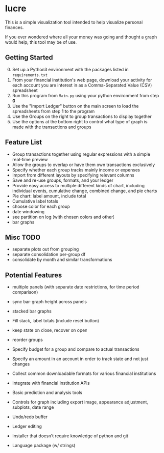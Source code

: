 # lucre

This is a simple visualization tool intended to help visualize personal finances.

If you ever wondered where all your money was going and thought a graph would help, this tool may be of use.

## Getting Started

0. Set up a Python3 environment with the packages listed in `requirements.txt`
1. From your financial institution's web page, download your activity for each account you are interest in as a Comma-Separated Value (CSV) spreadsheet
2. Run this program from `Main.py` using your python environment from step **0**
3. Use the "Import Ledger" button on the main screen to load the spreadsheets from step **1** to the program
4. Use the Groups on the right to group transactions to display together
5. Use the options at the bottom right to control what type of graph is made with the transactions and groups

## Feature List

- Group transactions together using regular expressions with a simple real-time preview
- Allow the groups to overlap or have them own transactions exclusively
- Specify whether each group tracks mainly income or expenses
- Import from different layouts by specifying relevant columns
- Save and re-use groups, formats, and your ledger
- Provide easy access to multiple different kinds of chart, including individual events, cumulative change, combined change, and pie charts
- Pie chart: label amount, include total
- Cumulative label totals
- choose color for each group
- date windowing
- see partition on log (with chosen colors and other)
- bar graphs

## Misc TODO
- separate plots out from grouping
- separate consolidation per-group df
- consolidate by month and similar transformations

## Potential Features

- multiple panels (with separate date restrictions, for time period comparison)
- sync bar-graph height across panels

- stacked bar graphs
- Fill stack, label totals (include reset button)
- keep state on close, recover on open
- reorder groups
- Specify budget for a group and compare to actual transactions
- Specify an amount in an account in order to track state and not just changes
- Collect common downloadable formats for various financial institutions
- Integrate with financial institution APIs
- Basic prediction and analysis tools
- Controls for graph including export image, appearance adjustment, subplots, date range
- Undo/redo buffer
- Ledger editing
- Installer that doesn't require knowledge of python and git
- Language package (w/ strings)